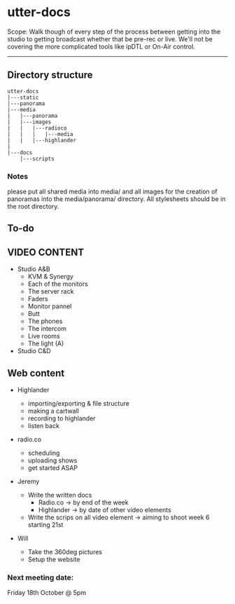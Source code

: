 # utter-docs

Scope: Walk though of every step of the process between getting into the studio to getting broadcast whether that be pre-rec or live. We'll not be covering the more complicated tools like ipDTL or On-Air control.

---

## Directory structure

	utter-docs
	|---static
	|---panorama
	|---media
	|   |---panorama
	|	|---images
	|	|	|---radioco
	|	|	|	|---media
	|	|	|---highlander
	|
	|---docs
	    |---scripts

### Notes

please put all shared media into media/ and all images for the creation of panoramas into the media/panorama/ directory.
All stylesheets should be in the root directory.

## To-do

## VIDEO CONTENT
- Studio A&B
	- KVM & Synergy
	- Each of the  monitors
	- The server rack
	- Faders
	- Monitor pannel
	- Butt
	- The phones
	- The intercom
	- Live rooms
	- The light (A)
- Studio C&D

## Web content

- Highlander
	- importing/exporting & file structure
	- making a cartwall
	- recording to highlander
	- listen back
- radio.co
	- scheduling
	- uploading shows
	- get started ASAP

- Jeremy
	- Write the written docs
		- Radio.co -> by end of the week
		- Highlander -> by date of other video elements
	- Write the scrips on all video element -> aiming to shoot week 6 starting 21st
- Will
	- Take the 360deg pictures
	- Setup the website

### Next meeting date:

Friday 18th October @ 5pm
